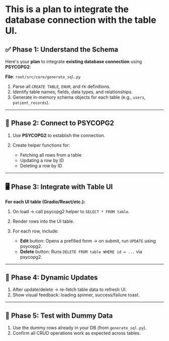 # **This is a plan to integrate the database connection with the table UI.**

## ✅ **Phase 1: Understand the Schema**

Here's your **plan** to integrate **existing database connection** using **PSYCOPG2**:

**File**: `root/src/core/generate_sql.py`

1. Parse all `CREATE TABLE`, `ENUM`, and `FK` definitions.
2. Identify table names, fields, data types, and relationships.
3. Generate in-memory schema objects for each table (e.g., `users`, `patient_records`).

---

## 🔌 **Phase 2: Connect to PSYCOPG2**

1. Use **PSYCOPG2** to establish the connection.
2. Create helper functions for:

   * Fetching all rows from a table
   * Updating a row by ID
   * Deleting a row by ID

---

## 🖥️ **Phase 3: Integrate with Table UI**

**For each UI table (Gradio/React/etc.):**

1. On load → call psycopg2 helper to `SELECT * FROM table`.
2. Render rows into the UI table.
3. For each row, include:

   * **Edit** button: Opens a prefilled form → on submit, run `UPDATE` using psycopg2.
   * **Delete** button: Runs `DELETE FROM table WHERE id = ...` via psycopg2.

---

## 🔁 **Phase 4: Dynamic Updates**

1. After update/delete → re-fetch table data to refresh UI.
2. Show visual feedback: loading spinner, success/failure toast.

---

## 🧪 **Phase 5: Test with Dummy Data**

1. Use the dummy rows already in your DB (from `generate_sql.py`).
2. Confirm all CRUD operations work as expected across tables.
